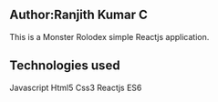 ## Author:Ranjith Kumar C


This is a Monster Rolodex simple Reactjs application.



## Technologies used
Javascript
Html5
Css3
Reactjs
ES6



